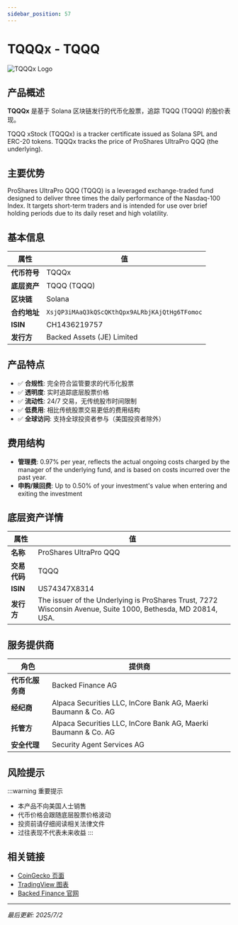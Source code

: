 ```yaml
---
sidebar_position: 57
---
```


# TQQQx - TQQQ

![TQQQx Logo](/img/tokens/tqqqx.svg)

## 产品概述

**TQQQx** 是基于 Solana 区块链发行的代币化股票，追踪 TQQQ (TQQQ) 的股价表现。

TQQQ xStock (TQQQx) is a tracker certificate issued as Solana SPL and ERC-20 tokens. TQQQx tracks the price of ProShares UltraPro QQQ (the underlying).

## 主要优势

ProShares UltraPro QQQ (TQQQ) is a leveraged exchange-traded fund designed to deliver three times the daily performance of the Nasdaq-100 Index. It targets short-term traders and is intended for use over brief holding periods due to its daily reset and high volatility.


## 基本信息

| 属性 | 值 |
|------|----|
| **代币符号** | TQQQx |
| **底层资产** | TQQQ (TQQQ) |
| **区块链** | Solana |
| **合约地址** | `XsjQP3iMAaQ3kQScQKthQpx9ALRbjKAjQtHg6TFomoc` |
| **ISIN** | CH1436219757 |
| **发行方** | Backed Assets (JE) Limited |

## 产品特点

- ✅ **合规性**: 完全符合监管要求的代币化股票
- ✅ **透明度**: 实时追踪底层股票价格
- ✅ **流动性**: 24/7 交易，无传统股市时间限制
- ✅ **低费用**: 相比传统股票交易更低的费用结构
- ✅ **全球访问**: 支持全球投资者参与（美国投资者除外）

## 费用结构

- **管理费**: 0.97% per year, reflects the actual ongoing costs charged by the manager of the underlying fund, and is based on costs incurred over the past year.
- **申购/赎回费**: Up to 0.50% of your investment's value when entering and exiting the investment

## 底层资产详情

| 属性 | 值 |
|------|----|
| **名称** | ProShares UltraPro QQQ |
| **交易代码** | TQQQ |
| **ISIN** | US74347X8314 |
| **发行方** | The issuer of the Underlying is ProShares Trust, 7272 Wisconsin Avenue, Suite 1000, Bethesda, MD 20814, USA. |

## 服务提供商

| 角色 | 提供商 |
|------|----|
| **代币化服务商** | Backed Finance AG |
| **经纪商** | Alpaca Securities LLC, InCore Bank AG, Maerki Baumann & Co. AG |
| **托管方** | Alpaca Securities LLC, InCore Bank AG, Maerki Baumann & Co. AG |
| **安全代理** | Security Agent Services AG |

## 风险提示

:::warning 重要提示
- 本产品不向美国人士销售
- 代币价格会跟随底层股票价格波动
- 投资前请仔细阅读相关法律文件
- 过往表现不代表未来收益
:::

## 相关链接

- [CoinGecko 页面](https://www.coingecko.com/)
- [TradingView 图表](https://www.tradingview.com/)
- [Backed Finance 官网](https://backed.fi/)

---

*最后更新: 2025/7/2*
